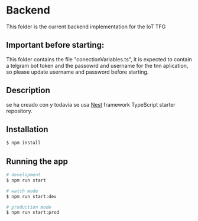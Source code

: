 # Backend

This folder is the current backend implementation for the IoT TFG

## Important before starting:

This folder contains the file "conectionVariables.ts", it is expected to contain a telgram bot token and the passowrd and username for the tnn aplication, so please update username and password before starting.

## Description

se ha creado con y todavía se usa [Nest](https://github.com/nestjs/nest) framework TypeScript starter repository.

## Installation

```bash
$ npm install
```

## Running the app

```bash
# development
$ npm run start

# watch mode
$ npm run start:dev

# production mode
$ npm run start:prod
```

<!-- ## Test

```bash
# unit tests
$ npm run test

# e2e tests
$ npm run test:e2e

# test coverage
$ npm run test:cov
``` -->
